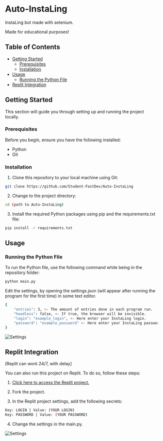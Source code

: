 # Auto-InstaLing

InstaLing bot made with selenium.

Made for educational purposes!

## Table of Contents
- [Getting Started](#getting-started)
  - [Prerequisites](#prerequisites)
  - [Installation](#installation)
- [Usage](#usage)
  - [Running the Python File](#running-the-python-file)
- [Replit Integration](#replit-integration)

## Getting Started

This section will guide you through setting up and running the project locally.

### Prerequisites

Before you begin, ensure you have the following installed:
- Python
- Git

### Installation

1. Clone this repository to your local machine using Git:

```bash
git clone https://github.com/Student-FastDev/Auto-InstaLing
```

2. Change to the project directory:

```bash
cd (path to Auto-InstaLing)
```

3. Install the required Python packages using pip and the requirements.txt file:

```bash
pip install -r requirements.txt
```

## Usage

### Running the Python File

To run the Python file, use the following command while being in the repository folder:

```bash
python main.py
```

Edit the settings, by opening the settings.json (will appear after running the program for the first time) in some text editor.

```bash
{
    "entries": 3, <- The amount of entries done in each program run.
    "headless": false, <- If true, the browser will be invisible.
    "login": "example_login", <- Here enter your InstaLing login.
    "password": "example_password" <- Here enter your InstaLing password.
}
```

![Settings](https://cdn.discordapp.com/attachments/1147264043225198632/1163144335836074086/code-snapshot.png?ex=653e8193&is=652c0c93&hm=6624d513f3133ce3579e35e194dfd0fa3228f05638f8c4d32fed85ce14804b05&)

## Replit Integration

[Replit can work 24/7, with delay]

You can also run this project on Replit. To do so, follow these steps:

1. [Click here to access the Replit project.](https://replit.com/@FAST-qq/Auto-InstaLing?v=1)

2. Fork the project.

3. In the Replit project settings, add the following secrets:

```bash
Key: LOGIN | Value: (YOUR LOGIN)
Key: PASSWORD | Value: (YOUR PASSWORD)
```

4. Change the settings in the main.py.

![Settings](https://cdn.discordapp.com/attachments/1147264043225198632/1163144926914170961/code-snapshot.png?ex=653e8220&is=652c0d20&hm=d8041cefe0c5dfa288d1d62b32c727fe2505cb66f5114970bdd1fbd8ebdea781&)
